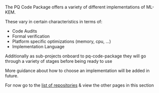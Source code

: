 <!-- SPDX-License-Identifier: CC-BY-4.0 -->

The PQ Code Package offers a variety of different implementations of ML-KEM.

These vary in certain characteristics in terms of:

* Code Audits
* Formal verification
* Platform specific optimizations (memory, cpu, ...)
* Implementation Language

Additionally as sub-projects onboard to pq-code-package they will go through a variety of stages before being ready to use 

More guidance about how to choose an implementation will be added in future. 

For now go to the [list of repositories](../contributing/repositories.md) & view the other pages in this section